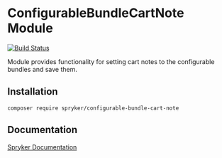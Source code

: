 # ConfigurableBundleCartNote Module
[![Build Status](https://travis-ci.org/spryker/configurable-bundle-cart-note.svg)](https://travis-ci.org/spryker/configurable-bundle-cart-note)

Module provides functionality for setting cart notes to the configurable bundles and save them.

## Installation

```
composer require spryker/configurable-bundle-cart-note
```

## Documentation

[Spryker Documentation](https://documentation.spryker.com/module_guide/overview.htm)
